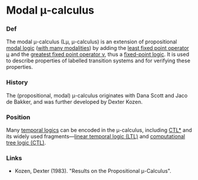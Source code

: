 # Modal μ-calculus

### Def
The modal μ-calculus (Lμ, μ-calculus) is an extension of propositional [modal logic](process-logics/modal-logics.md) ([with many modalities](process-logics/multimodal-logics.md)) by adding the [least fixed point operator μ](least-fixed-point.md) and the [greatest fixed point operator ν](greatest-fixed-point.md), thus a [fixed-point logic](process-logics/fixed-point-logics.md). It is used to describe properties of labelled transition systems and for verifying these properties.
 
### History
The (propositional, modal) μ-calculus originates with Dana Scott and Jaco de Bakker, and was further developed by Dexter Kozen.

### Position
Many [temporal logics](temporal-logics.md) can be encoded in the μ-calculus, including [CTL*](CTL-star.md) and its widely used fragments—[linear temporal logic (LTL)](LTL.md) and [computational tree logic (CTL)](CTL.md).

### Links
- Kozen, Dexter (1983). "Results on the Propositional μ-Calculus".
